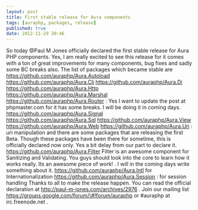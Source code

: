 ```yaml
---
layout: post
title: First stable release for Aura components
tags: [auraphp, packages, release]
published: true
date: 2012-11-29 20:46
---
```

So today @Paul M Jones officially declared the first stable release for Aura PHP components. Yes, I am really excited to see this release for it comes with a ton of great improvements for many components, bug fixes and sadly some BC breaks also. The list of packages which became stable are https://github.com/auraphp/Aura.Autoload https://github.com/auraphp/Aura.Cli https://github.com/auraphp/Aura.Di https://github.com/auraphp/Aura.Http https://github.com/auraphp/Aura.Marshal https://github.com/auraphp/Aura.Router : Yes I want to update the post at phpmaster.com for it has some breaks. I will be doing it in coming days. https://github.com/auraphp/Aura.Signal https://github.com/auraphp/Aura.Sql https://github.com/auraphp/Aura.View https://github.com/auraphp/Aura.Web https://github.com/auraphp/Aura.Uri : uri manipulation and there are some packages that are releasing the first Beta. Though these packages have been there for sometime, this is officially declared now only. Yes a bit delay from our part to declare it. https://github.com/auraphp/Aura.Filter Filter is an awesome component for Sanitizing and Validating. You guys should look into the core to learn how it works really. Its an awesome piece of work! . I will in the coming days write something about it. https://github.com/auraphp/Aura.Intl for Internationalization https://github.com/auraphp/Aura.Session : for session handling Thanks to all to make the release happen. You can read the official declaration at http://paul-m-jones.com/archives/2976 . Join our mailing list https://groups.google.com/forum/\#!forum/auraphp or \#auraphp at irc.freenode.net .  
